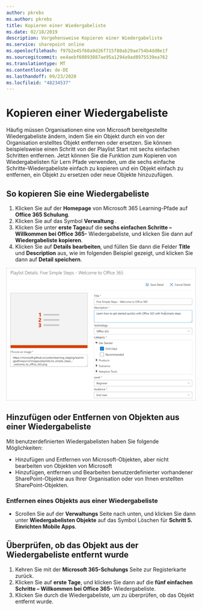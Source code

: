 ```yaml
---
author: pkrebs
ms.author: pkrebs
title: Kopieren einer Wiedergabeliste
ms.date: 02/18/2019
description: Vorgehensweise Kopieren einer Wiedergabeliste
ms.service: sharepoint online
ms.openlocfilehash: f97b2e45f60a9d26f715f80ab29ae754b4dd0e1f
ms.sourcegitcommit: ee4aebf60893887ae95a1294a9ad8975539ea762
ms.translationtype: MT
ms.contentlocale: de-DE
ms.lasthandoff: 09/23/2020
ms.locfileid: "48234537"
---
```

# <a name="copy-a-playlist"></a>Kopieren einer Wiedergabeliste
Häufig müssen Organisationen eine von Microsoft bereitgestellte Wiedergabeliste ändern, indem Sie ein Objekt durch ein von der Organisation erstelltes Objekt entfernen oder ersetzen. Sie können beispielsweise einen Schritt von der Playlist Start mit sechs einfachen Schritten entfernen. Jetzt können Sie die Funktion zum Kopieren von Wiedergabelisten für Lern Pfade verwenden, um die sechs einfache Schritte-Wiedergabeliste einfach zu kopieren und ein Objekt einfach zu entfernen, ein Objekt zu ersetzen oder neue Objekte hinzuzufügen. 

## <a name="to-copy-a-playlist"></a>So kopieren Sie eine Wiedergabeliste

1. Klicken Sie auf der **Homepage** von Microsoft 365 Learning-Pfade auf **Office 365 Schulung**.
2. Klicken Sie auf das Symbol **Verwaltung** .
3. Klicken Sie unter **erste Tage**auf die **sechs einfachen Schritte – Willkommen bei Office 365-** Wiedergabeliste, und klicken Sie dann auf **Wiedergabeliste kopieren**. 
4. Klicken Sie auf **Details bearbeiten**, und füllen Sie dann die Felder **Title** und **Description** aus, wie im folgenden Beispiel gezeigt, und klicken Sie dann auf **Detail speichern**.  
 
![cg-copyplaylist5steps.png](media/cg-copyplaylist5steps.png)

## <a name="add-or-remove-assets-from-a-playlist"></a>Hinzufügen oder Entfernen von Objekten aus einer Wiedergabeliste
Mit benutzerdefinierten Wiedergabelisten haben Sie folgende Möglichkeiten:
- Hinzufügen und Entfernen von Microsoft-Objekten, aber nicht bearbeiten von Objekten von Microsoft
- Hinzufügen, entfernen und Bearbeiten benutzerdefinierter vorhandener SharePoint-Objekte aus Ihrer Organisation oder von Ihnen erstellten SharePoint-Objekten. 

### <a name="remove-an-asset-from-a-playlist"></a>Entfernen eines Objekts aus einer Wiedergabeliste
- Scrollen Sie auf der **Verwaltungs** Seite nach unten, und klicken Sie dann unter **Wiedergabelisten Objekte** auf das Symbol Löschen für **Schritt 5. Einrichten Mobile Apps**. 

## <a name="verify-the-asset-is-removed-from-the-playlist"></a>Überprüfen, ob das Objekt aus der Wiedergabeliste entfernt wurde
1. Kehren Sie mit der **Microsoft 365-Schulungs** Seite zur Registerkarte zurück.
2. Klicken Sie auf **erste Tage**, und klicken Sie dann auf die **fünf einfachen Schritte – Willkommen bei Office 365-** Wiedergabeliste. 
3. Klicken Sie durch die Wiedergabeliste, um zu überprüfen, ob das Objekt entfernt wurde.



